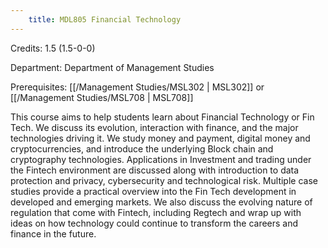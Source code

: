 ```yaml
---
    title: MDL805 Financial Technology
---
```

Credits: 1.5 (1.5-0-0)

Department: Department of Management Studies

Prerequisites: [[/Management Studies/MSL302 | MSL302]] or [[/Management Studies/MSL708 | MSL708]]

This course aims to help students learn about Financial Technology or Fin Tech. We discuss its evolution, interaction with finance, and the major technologies driving it. We study money and payment, digital money and cryptocurrencies, and introduce the underlying Block chain and cryptography technologies. Applications in Investment and trading under the Fintech environment are discussed along with introduction to data protection and privacy, cybersecurity and technological risk. Multiple case studies provide a practical overview into the Fin Tech development in developed and emerging markets. We also discuss the evolving nature of regulation that come with Fintech, including Regtech and wrap up with ideas on how technology could continue to transform the careers and finance in the future.